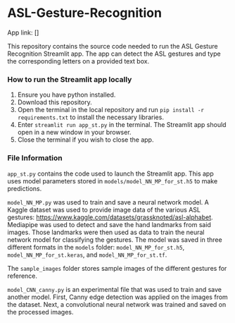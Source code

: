 # ASL-Gesture-Recognition

App link: []

This repository contains the source code needed to run the ASL Gesture Recognition Streamlit app. The app can detect the ASL gestures and type the corresponding letters on a provided text box.

### How to run the Streamlit app locally

1. Ensure you have python installed.
2. Download this repository.
3. Open the terminal in the local repository and run `pip install -r requirements.txt` to install the necessary libraries.
4. Enter `streamlit run app_st.py` in the terminal. The Streamlit app should open in a new window in your browser.
5. Close the terminal if you wish to close the app.

### File Information

`app_st.py` contains the code used to launch the Streamlit app. This app uses model parameters stored in `models/model_NN_MP_for_st.h5` to make predictions.

`model_NN_MP.py` was used to train and save a neural network model. A Kaggle dataset was used to provide image data of the various ASL gestures: https://www.kaggle.com/datasets/grassknoted/asl-alphabet. Mediapipe was used to detect and save the hand landmarks from said images. Those landmarks were then used as data to train the neural network model for classifying the gestures. The model was saved in three different formats in the `models` folder: `model_NN_MP_for_st.h5`, `model_NN_MP_for_st.keras`, and `model_NN_MP_for_st.tf`.

The `sample_images` folder stores sample images of the different gestures for reference.

`model_CNN_canny.py` is an experimental file that was used to train and save another model. First, Canny edge detection was applied on the images from the dataset. Next, a convolutional neural network was trained and saved on the processed images.
